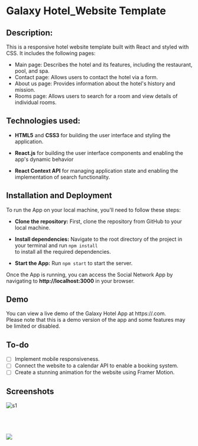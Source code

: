 # Galaxy Hotel_Website Template

## Description:

This is a responsive hotel website template built with React and styled with CSS. It includes the following pages:
-   Main page: Describes the hotel and its features, including the restaurant, pool, and spa.
-   Contact page: Allows users to contact the hotel via a form.
-   About us page: Provides information about the hotel's history and mission.
-   Rooms page: Allows users to search for a room and view details of individual rooms.


## Technologies used:

-   **HTML5** and **CSS3** for building the user interface and styling the application.

-   **React.js** for building the user interface components and enabling the app's dynamic behavior

-   **React Context API** for managing application state and enabling the implementation of search functionality.


## Installation and Deployment

To run the App on your local machine, you'll need to follow these steps:

-   **Clone the repository:** First, clone the repository from GitHub to your local machine.

-   **Install dependencies:** Navigate to the root directory of the project in your terminal and run ```npm install```<br />
 to install all the required dependencies.

-   **Start the App:** Run ```npm start``` to start the server.

Once the App is running, you can access the Social Network App by navigating to **http://localhost:3000** in your browser.

## Demo
You can view a live demo of the Galaxy Hotel App at https://.com.<br />
Please note that this is a demo version of the app and some features may be limited or disabled.<br />

## To-do
- [ ] Implement mobile responsiveness.
- [ ] Connect the website to a calendar API to enable a booking system.
- [ ] Create a stunning animation for the website using Framer Motion.

## Screenshots
![s1](https://github.com/AKindakly/Galaxy-Hotel_Website-Template/blob/main/src/assets/Untitled111.png?raw=true)
<br />
<br />
<br />
<br />
<br />
![](https://github.com/AKindakly/Galaxy-Hotel_Website-Template/blob/main/src/assets/Untitled222.png)
